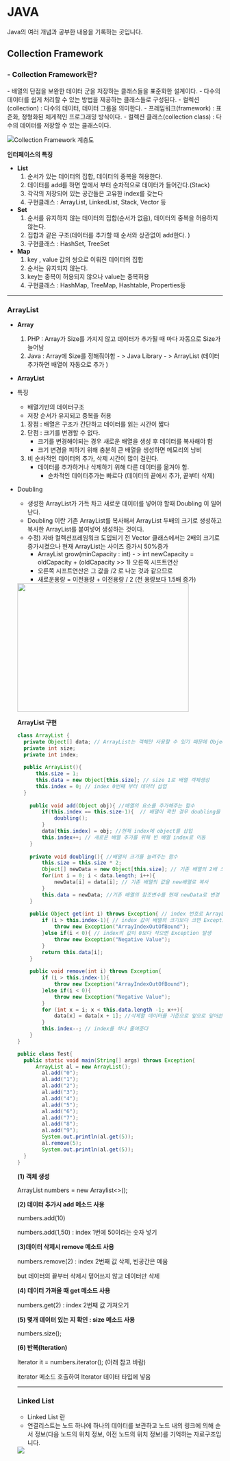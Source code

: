 # **JAVA**
Java의 여러 개념과 공부한 내용을 기록하는 곳입니다.
## Collection Framework

### - Collection Framework란?

\- 배열의 단점을 보완한 데이터 군을 저장하는 클래스들을 표준화한 설계이다.
\- 다수의 데이터를 쉽게 처리할 수 있는 방법을 제공하는 클래스들로 구성된다.
\- 컬렉션(collection) : 다수의 데이터, 데이터 그룹을 의미한다.
\- 프레임워크(framework) : 표준화, 정형화된 체게적인 프로그래밍 방식이다.
\- 컬렉션 클래스(collection class) : 다수의 데이터를 저장할 수 있는 클래스이다.



![Collection Framework 계층도](https://3.bp.blogspot.com/-YatAN_wi-Kw/VsZujw_7XuI/AAAAAAAAAIk/5tZPcgA8T7w/s1600/%25EC%25BB%25AC%25EB%25A0%2589%25EC%2585%25981.jpg)

**인터페이스의 특징**

- **List**
  1. 순서가 있는 데이터의 집합, 데이터의 중복을 허용한다.
  2. 데이터를 add를 하면 앞에서 부터 순차적으로 데이터가 들어간다.(Stack)
  3. 각각의 저장되어 있는 공간들은 고유한 index를 갖는다
  4. 구현클래스 : ArrayList, LinkedList, Stack, Vector 등
- **Set**
  1. 순서를 유지하지 않는 데이터의 집합(순서가 없음), 데이터의 중복을 허용하지 않는다.
  2. 집합과 같은 구조(데이터를 추가할 때 순서와 상관없이 add한다. )
  3. 구현클래스 : HashSet, TreeSet
- **Map**
  1. key , value 값의 쌍으로 이뤄진 데이터의 집합
  2. 순서는 유지되지 않는다.
  3. key는 중복이 허용되지 않으나 value는 중복허용
  4. 구현클래스 : HashMap, TreeMap, Hashtable, Properties등

------

### ArrayList

- **Array**
  1. PHP  : Array가 Size를 가지지 않고 데이터가 추가될 때 마다 자동으로 Size가 늘어남
  2. Java  : Array에 Size를 정해줘야함 - > Java Library - > ArrayList (데이터 추가하면 배열이 자동으로 추가 )

- **ArrayList**

- 특징

  - 배열기반의 데이터구조
   - 저장 순서가 유지되고 중복을 허용

    1. 장점 : 배열은 구조가 간단하고 데이터를 읽는 시간이 짧다
    2. 단점 : 크기를 변경할 수 없다.
       - 크기를 변경해야되는 경우 새로운 배열을 생성 후 데이터를 복사해야 함
       - 크기 변경을 피하기 위해 충분히 큰 배열을 생성하면 메모리의 낭비
    3. 비 순차적인 데이터의 추가, 삭제 시간이 많이 걸린다.
       - 데이터를 추가하거나 삭제하기 위해 다른 데이터를 옮겨야 함.
            - 순차적인 데이터추가는 빠르다 (데이터의 끝에서 추가, 끝부터 삭제)

- Doubling

  - 생성한 ArrayList가 가득 차고 새로운 데이터를 넣어야 할때 Doubling 이 일어난다.
  - Doubling 이란 기존 ArrayList를 복사해서 ArrayList 두배의 크기로 생성하고 복사한 ArrayList를 붙여넣어 생성하는 것이다. 
  - 수정) 자바 컬렉션프레임워크 도입되기 전 Vector 클래스에서는 2배의 크기로 증가시켰으나 현재 ArrayList는 사이즈 증가시 50%증가
    - ArrayList grow(minCapacity : int)  - > int newCapacity = oldCapacity + (oldCapacity >> 1) 오른쪽 시프트연산
    - 오른쪽 시프트연산은 그 값을 /2 로 나눈 것과 같으므로 
    - 새로운용량 = 이전용량 + 이전용량 / 2  (전 용량보다 1.5배 증가)

  <img src = "https://img1.daumcdn.net/thumb/R1280x0/?scode=mtistory2&fname=https%3A%2F%2Fk.kakaocdn.net%2Fdn%2FbQ5ZNv%2FbtqFdt2FFoU%2FnNOQqEHT5cjQaySItSpekk%2Fimg.jpg" width = "400px" style = "height:300px" />

  

  **ArrayList 구현**

  ```java
  class ArrayList {
  	private Object[] data; // ArrayList는 객체만 사용할 수 있기 때문에 Object객체 생성
  	private int size;
  	private int index;
  	
  	public ArrayList(){
  		this.size = 1;
  		this.data = new Object[this.size]; // size 1로 배열 객체생성
  		this.index = 0; // index 0번째 부터 데이터 삽입
  	}
      
      public void add(Object obj){ //배열의 요소를 추가해주는 함수
          if(this.index == this.size-1){  // 배열이 꽉찬 경우 doubling을 실행
              doubling();
          }
          data[this.index] = obj; //현재 index에 object를 삽입
          this.index++; // 새로운 배열 추가를 위해 빈 배열 index로 이동
      }
      
      private void doubling(){ //배열의 크기를 늘려주는 함수
          this.size = this.size * 2;
          Object[] newData = new Object[this.size]; // 기존 배열의 2배 크기의 new배열 생성
          for(int i = 0; i < data.length; i++){
              newData[i] = data[i]; // 기존 배열의 값을 new배열로 복사
          }
          this.data = newData; //기존 배열의 참조변수를 현재 newData로 변경
      }
      
      public Object get(int i) throws Exception{ // index 번호로 ArrayList값에 접근하는함수
          if (i > this.index-1){ // index 값이 배열의 크기보다 크면 Exception을 발생시킨다
              throw new Exception("ArrayIndexOutOfBound");
          }else if(i < 0){ // index의 값이 0보다 작으면 Exception 발생
              throw new Exception("Negative Value");
          }
          return this.data[i];
      }
      
      public void remove(int i) throws Exception{
          if (i > this.index-1){
              throw new Exception("ArrayIndexOutOfBound");
          }else if(i < 0){
              throw new Exception("Negative Value");
          }
          for (int x = i; x < this.data.length -1; x++){
              data[x] = data[x + 1]; //삭제할 데이터를 기준으로 앞으로 덮어쓴다.
          }
          this.index--; // index를 하나 줄여준다
      }
  }
  
  public class Test{
  	public static void main(String[] args) throws Exception{
  		ArrayList al = new ArrayList();
          al.add("0");
          al.add("1");
          al.add("2");
          al.add("3");
          al.add("4");
          al.add("5");
          al.add("6");
          al.add("7");
          al.add("8");
          al.add("9");
          System.out.println(al.get(5));
          al.remove(5);
          System.out.println(al.get(5));
  	}
  }
  ```

  **(1) 객체 생성**

  ArrayList<Integer> numbers = new Arraylist<>();

  

  **(2) 데이터 추가시 add 메소드 사용**

  numbers.add(10)

  numbers.add(1,50) : index 1번에 50이라는 숫자 넣기

  

  **(3)데이터 삭제시 remove 메소드 사용**

  numbers.remove(2) : index 2번째 값 삭제, 빈공간은 메움

  but 데이터의 끝부터 삭제시 덮어쓰지 않고 데이터만 삭제

  

  **(4) 데이터 가져올 때 get 메소드 사용**

  numbers.get(2) : index 2번째 값 가져오기

  

  **(5) 몇개 데이터 있는 지 확인 : size 메소드 사용**

  numbers.size(); 

  

  **(6) 반복(Iteration)**

  Iterator it = numbers.iterator(); (아래 참고 바람)

  iterator 메소드 호출하여 Iterator 데이터 타입에 넣음

  

  ------

  

  ### Linked List

  - Linked List 란
  - 연결리스트는 노드 하나에 하나의 데이터를 보관하고 노드 내의 링크에 의해 순서 정보(다음 노드의 위치 정보, 이전 노드의 위치 정보)를 기억하는 자료구조입니다.

  <img src = "http://ehpub.co.kr/wp-content/uploads/2016/12/%EA%B7%B8%EB%A6%BC-3.3-%EB%B0%B0%EC%97%B4%EA%B3%BC-%EC%97%B0%EA%B2%B0%EB%A6%AC%EC%8A%A4%ED%8A%B8.png" />


